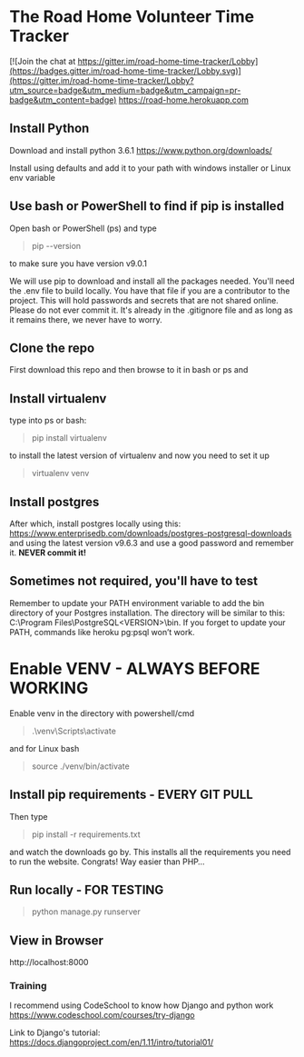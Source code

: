 # The Road Home Volunteer Time Tracker

[![Join the chat at https://gitter.im/road-home-time-tracker/Lobby](https://badges.gitter.im/road-home-time-tracker/Lobby.svg)](https://gitter.im/road-home-time-tracker/Lobby?utm_source=badge&utm_medium=badge&utm_campaign=pr-badge&utm_content=badge)
https://road-home.herokuapp.com

## Install Python
Download and install python 3.6.1
https://www.python.org/downloads/

Install using defaults and add it to your path with windows installer or Linux env variable

## Use bash or PowerShell to find if pip is installed
Open bash or PowerShell (ps) and type
> pip --version

to make sure you have version v9.0.1

We will use pip to download and install all the packages needed. You'll need the .env file to build locally. You have that file if you are a contributor to the project. This will hold passwords and secrets that are not shared online. Please do not ever commit it. It's already in the .gitignore file and as long as it remains there, we never have to worry.

## Clone the repo
First download this repo and then browse to it in bash or ps and

## Install virtualenv
type into ps or bash:
> pip install virtualenv

to install the latest version of virtualenv and now you need to set it up
> virtualenv venv

## Install postgres
After which, install postgres locally using this: https://www.enterprisedb.com/downloads/postgres-postgresql-downloads and using the latest version v9.6.3 and use a good password and remember it. **NEVER commit it!**

## Sometimes not required, you'll have to test
Remember to update your PATH environment variable to add the bin directory of your Postgres installation. The directory will be similar to this: C:\Program Files\PostgreSQL\<VERSION>\bin. If you forget to update your PATH, commands like heroku pg:psql won’t work.

# Enable VENV - ALWAYS BEFORE WORKING
Enable venv in the directory with powershell/cmd
> .\venv\Scripts\activate

and for Linux bash
> source ./venv/bin/activate

## Install pip requirements - EVERY GIT PULL
Then type
> pip install -r requirements.txt

and watch the downloads go by. This installs all the requirements you need to run the website. Congrats! Way easier than PHP…

## Run locally - FOR TESTING
> python manage.py runserver

## View in Browser
http://localhost:8000

### Training
I recommend using CodeSchool to know how Django and python work
https://www.codeschool.com/courses/try-django

Link to Django's tutorial:
https://docs.djangoproject.com/en/1.11/intro/tutorial01/
